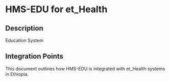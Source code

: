 # HMS-EDU for et_Health

## Description

Education System

## Integration Points

This document outlines how HMS-EDU is integrated with et_Health systems in Ethiopia.
